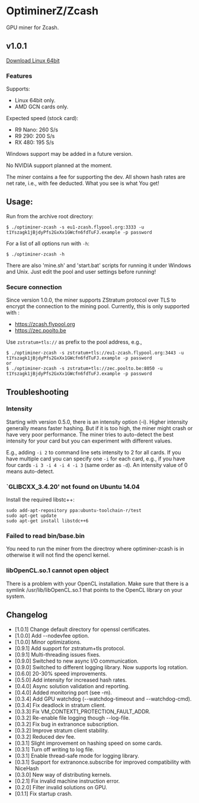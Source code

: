 # OptiminerZ/Zcash

GPU miner for Zcash.

## v1.0.1
[Download Linux
64bit](https://github.com/Optiminer/OptiminerZcash/raw/master/optiminer-zcash-1.0.1.tar.gz)
<!--
[Download Windows 64bit](https://github.com/Optiminer/OptiminerZcash/raw/master/optiminer-zcash-0.6.0.zip)
-->

### Features

Supports:
- Linux 64bit only.
- AMD GCN cards only.

Expected speed (stock card):
- R9 Nano: 260 S/s
- R9 290: 200 S/s
- RX 480: 195 S/s

Windows support may be added in a future version.

No NVIDIA support planned at the moment.

The miner contains a fee for supporting the dev. All shown hash rates are
net rate, i.e., with fee deducted. What you see is what You get!

## Usage:
Run from the archive root directory:
```
$ ./optiminer-zcash -s eu1-zcash.flypool.org:3333 -u t1Yszagk1jBjdyPfs2GxXx1GWcfn6fdTuFJ.example -p password
```

For a list of all options run with `-h`:
```
$ ./optiminer-zcash -h
```

There are also 'mine.sh' and 'start.bat' scripts for running it under
Windows and Unix. Just edit the pool and user settings before running!

### Secure connection
Since version 1.0.0, the miner supports ZStratum protocol over TLS to
encrypt the connection to the mining pool. 
Currently, this is only supported with :
 - https://zcash.flypool.org
 - https://zec.poolto.be

Use `zstratum+tls://` as prefix to the pool address, e.g.,
```
$ ./optiminer-zcash -s zstratum+tls://eu1-zcash.flypool.org:3443 -u t1Yszagk1jBjdyPfs2GxXx1GWcfn6fdTuFJ.example -p password
or
$ ./optiminer-zcash -s zstratum+tls://zec.poolto.be:8050 -u t1Yszagk1jBjdyPfs2GxXx1GWcfn6fdTuFJ.example -p password
```

## Troubleshooting

### Intensity
Starting with version 0.5.0, there is an intensity option (-i). Higher
intensity generally means faster hashing. But if it is too high, the miner
might crash or have very poor performance. The miner tries to auto-detect
the best intensity for your card but you can experiment with different
values.

E.g., adding `-i 2` to command line sets intensity to 2 for all cards. If
you have multiple card you can specify one `-i` for each card, e.g., if you
have four cards `-i 3 -i 4 -i 4 -i 3` (same order as `-d`). An intensity value
of 0 means auto-detect.

### `GLIBCXX_3.4.20' not found on Ubuntu 14.04
Install the required libstc++:
```shell
sudo add-apt-repository ppa:ubuntu-toolchain-r/test 
sudo apt-get update
sudo apt-get install libstdc++6
```

### Failed to read bin/base.bin
You need to run the miner from the directroy where optiminer-zcash is in
otherwise it will not find the opencl kernel.

### libOpenCL.so.1 cannot open object
There is a problem with your OpenCL installation. Make sure that there is a
symlink /usr/lib/libOpenCL.so.1 that points to the OpenCL library on your
system.

## Changelog
- [1.0.1] Change default directory for openssl certificates.
- [1.0.0] Add --nodevfee option.
- [1.0.0] Minor optimizations.
- [0.9.1] Add support for zstratum+tls protocol.
- [0.9.1] Multi-threading issues fixes.
- [0.9.0] Switched to new async I/O communication.
- [0.9.0] Switched to different logging library. Now supports log rotation.
- [0.6.0] 20-30% speed improvements.
- [0.5.0] Add intensity for increased hash rates.
- [0.4.0] Async solution validation and reporting.
- [0.4.0] Added monitoring port (see -m).
- [0.3.4] Add GPU watchdog (--watchdog-timeout and --watchdog-cmd).
- [0.3.4] Fix deadlock in stratum client.
- [0.3.3] Fix VM_CONTEXT1_PROTECTION_FAULT_ADDR.
- [0.3.2] Re-enable file logging though --log-file.
- [0.3.2] Fix bug in extranonce subscription.
- [0.3.2] Improve stratum client stability.
- [0.3.2] Reduced dev fee.
- [0.3.1] Slight improvement on hashing speed on some cards.
- [0.3.1] Turn off writing to log file.
- [0.3.1] Enable thread-safe mode for logging library.
- [0.3.1] Support for extranonce.subscribe for improved compatibility with
  NiceHash
- [0.3.0] New way of distributing kernels.
- [0.2.1] Fix invalid machine instruction error.
- [0.2.0] Filter invalid solutions on GPU.
- [0.1.1] Fix startup crash.
